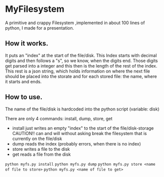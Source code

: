 
# MyFilesystem
A primitive and crappy Filesystem ,implemented in about 100 lines of python, I made for a presentation.

## How it works.
It puts an "index" at the start of the file/disk. This Index starts with decimal digits and then follows a "s", so we know, when the digits end. Those digits get parsed into a integer and this then is the length of the rest of the index. This rest is a json string, which holds information on where the next file should be placed into the storate and for each stored file: the name, where it starts and ends.

## How to use.
The name of the file/disk is hardcoded into the python script (variable: disk)

There are only 4 commands: install, dump, store, get

- install just writes an empty "index" to the start of the file/disk-storage CAUTION!! can and will without asking break the filesystem that is currently on the file/disk
- dump reads the index (probably errors, when there is no index)
- store writes a file to the disk
- get reads a file from the disk

`python myfs.py install`
`python myfs.py dump`
`python myfs.py store <name of file to store>`
`python myfs.py <name of file to get>`

